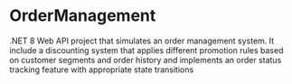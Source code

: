 # OrderManagement
.NET 8 Web API project that simulates an order management system. It include a discounting system that applies different promotion rules based on customer segments and order history and implements an order status tracking feature with appropriate state transitions
